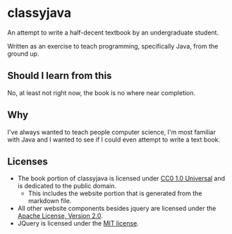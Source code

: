 # classyjava

An attempt to write a half-decent textbook by an undergraduate student.

Written as an exercise to teach programming, specifically Java, from the ground up.

## Should I learn from this

No, at least not right now, the book is no where near completion.

## Why

I've always wanted to teach people computer science, I'm most familiar with Java
and I wanted to see if I could even attempt to write a text book.

## Licenses

* The book portion of classyjava is licensed under [CC0 1.0 Universal](/licenses/LICENSE-BOOK) and is dedicated to the public domain.
  * This includes the website portion that is generated from the markdown file.
* All other website components besides jquery are licensed under the [Apache License, Version 2.0](/licenses/LICENSE-WEBSITE).
* JQuery is licensed under the [MIT license](https://jquery.org/license/).